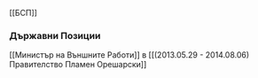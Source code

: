 [[БСП]]

### Държавни Позиции
[[Министър на Външните Работи]] в [[(2013.05.29 - 2014.08.06) Правителство Пламен Орешарски]]